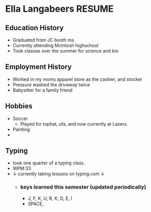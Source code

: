 # Ella Langabeers RESUME

## Education History
- Graduated from JC booth ms
- Currently attending McIntosh highschool
- Took classes over the summer for science and bio

## Employment History
- Worked in my moms apparel store as the cashier, and stocker
- Pressure washed the driveway twice
- Babysitter for a family friend

## Hobbies
- Soccer 
  - Played for tophat, ufa, and now currently at Lazers.
- Painting
- 
## Typing 
- took one quarter of a typing class.
- WPM:33
- ↓ currently taking lessons on typing.com ↓
  - ### keys learned this semester (updated periodically) 
    - J, F, K, U, R, K, D, E, I
    - SPACE,


